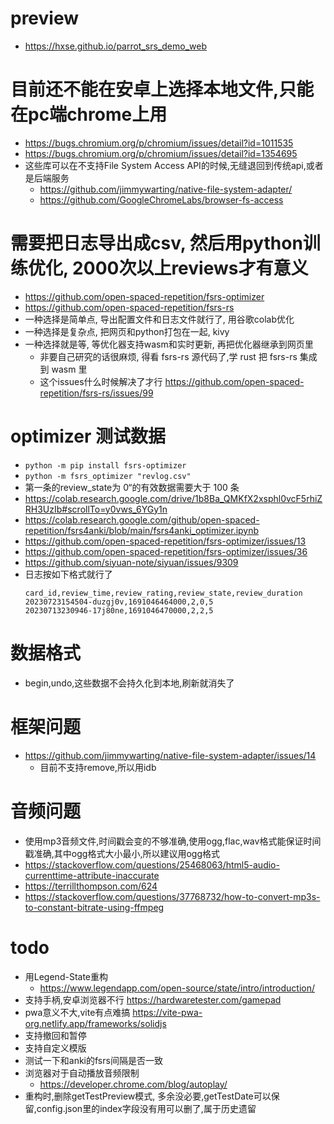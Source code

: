 # preview
  * https://hxse.github.io/parrot_srs_demo_web
# 目前还不能在安卓上选择本地文件,只能在pc端chrome上用
  * https://bugs.chromium.org/p/chromium/issues/detail?id=1011535
  * https://bugs.chromium.org/p/chromium/issues/detail?id=1354695
  * 这些库可以在不支持File System Access API的时候,无缝退回到传统api,或者是后端服务
    * https://github.com/jimmywarting/native-file-system-adapter/
    * https://github.com/GoogleChromeLabs/browser-fs-access
# 需要把日志导出成csv, 然后用python训练优化, 2000次以上reviews才有意义
  * https://github.com/open-spaced-repetition/fsrs-optimizer
  * https://github.com/open-spaced-repetition/fsrs-rs
  * 一种选择是简单点, 导出配置文件和日志文件就行了, 用谷歌colab优化
  * 一种选择是复杂点, 把网页和python打包在一起, kivy
  * 一种选择就是等, 等优化器支持wasm和实时更新, 再把优化器继承到网页里
    * 非要自己研究的话很麻烦, 得看 fsrs-rs 源代码了,学 rust 把 fsrs-rs 集成到 wasm 里
    * 这个issues什么时候解决了才行 https://github.com/open-spaced-repetition/fsrs-rs/issues/99
# optimizer 测试数据
  * `python -m pip install fsrs-optimizer`
  * `python -m fsrs_optimizer "revlog.csv"`
  * 第一条的review_state为 0“的有效数据需要大于 100 条
  * https://colab.research.google.com/drive/1b8Ba_QMKfX2xsphl0vcF5rhiZRH3UzIb#scrollTo=y0vws_6YGy1n
  * https://colab.research.google.com/github/open-spaced-repetition/fsrs4anki/blob/main/fsrs4anki_optimizer.ipynb
  * https://github.com/open-spaced-repetition/fsrs-optimizer/issues/13
  * https://github.com/open-spaced-repetition/fsrs-optimizer/issues/36
  * https://github.com/siyuan-note/siyuan/issues/9309
  * 日志按如下格式就行了
    ```csv
    card_id,review_time,review_rating,review_state,review_duration
    20230723154504-duzgj0v,1691046464000,2,0,5
    20230713230946-17j80ne,1691046470000,2,2,5
    ```
# 数据格式
  * begin,undo,这些数据不会持久化到本地,刷新就消失了
# 框架问题
  * https://github.com/jimmywarting/native-file-system-adapter/issues/14
    * 目前不支持remove,所以用idb
# 音频问题
  * 使用mp3音频文件,时间戳会变的不够准确,使用ogg,flac,wav格式能保证时间戳准确,其中ogg格式大小最小,所以建议用ogg格式
  * https://stackoverflow.com/questions/25468063/html5-audio-currenttime-attribute-inaccurate
  * https://terrillthompson.com/624
  * https://stackoverflow.com/questions/37768732/how-to-convert-mp3s-to-constant-bitrate-using-ffmpeg
# todo
  * 用Legend-State重构
    * https://www.legendapp.com/open-source/state/intro/introduction/
  * 支持手柄,安卓浏览器不行 https://hardwaretester.com/gamepad
  * pwa意义不大,vite有点难搞 https://vite-pwa-org.netlify.app/frameworks/solidjs
  * 支持撤回和暂停
  * 支持自定义模版
  * 测试一下和anki的fsrs间隔是否一致
  * 浏览器对于自动播放音频限制
    * https://developer.chrome.com/blog/autoplay/
  * 重构时,删除getTestPreview模式, 多余没必要,getTestDate可以保留,config.json里的index字段没有用可以删了,属于历史遗留

